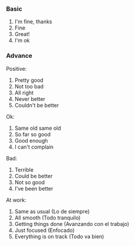 ### Basic

1. I'm fine, thanks
2. Fine
3. Great!
4. I'm ok
### Advance

Positive:

1. Pretty good
2. Not too bad
3. All right
4. Never better
5. Couldn't be better

Ok:

1. Same old same old
2. So far so good
3. Good enough
4. I can't complain

Bad:

1. Terrible
2. Could be better
3. Not so good
4. I've been better

At work:

1. Same as usual (Lo de siempre)
2. All smooth (Todo tranquilo)
3. Getting things done (Avanzando con el trabajo)
4. Just focused (Enfocado)
5. Everything is on track (Todo va bien)